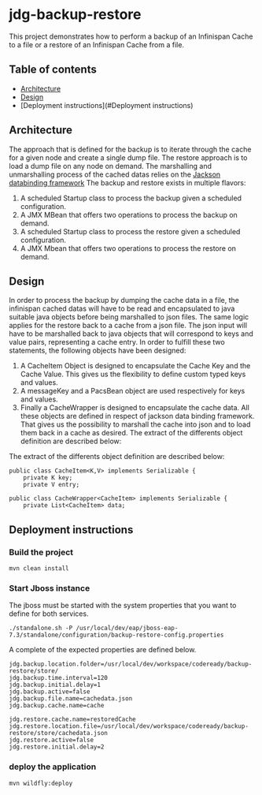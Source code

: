 # jdg-backup-restore
This project demonstrates how to perform a backup of an Infinispan Cache to a file or a restore of an Infinispan Cache from a file.
## Table of contents
* [Architecture](#Architecture)
* [Design](#Design)
* [Deployment instructions](#Deployment instructions)
## Architecture
The approach that is defined for the backup is to iterate through the cache for a given node and create a single dump file.
The restore approach is to load a dump file on any node on demand. 
The marshalling and unmarshalling process of the cached datas relies on the [Jackson databinding framework](https://github.com/FasterXML/jackson-docs) 
The backup and restore exists in multiple flavors:
1) A scheduled Startup class to process the backup given a scheduled configuration.
2) A JMX MBean that offers two operations to process the backup on demand.
3) A scheduled Startup class to process the restore given a scheduled configuration.
4) A JMX Mbean that offers two operations to process the restore on demand.

## Design

In order to process the backup by dumping the cache data in a file, the infinispan cached datas will have to be read and encapsulated to java suitable java objects before being marshalled to json files. 
The same logic applies for the restore back to a cache from a json file. The json input will have to be marshalled back to java objects that will correspond to keys and value pairs, representing a cache entry.
In order to fulfill these two statements, the following objects have been designed:
1) A CacheItem Object is designed to encapsulate the Cache Key and the Cache Value. This gives us the flexibility to define custom typed keys and values. 
2) A messageKey and a PacsBean object are used respectively for keys and values. 
3) Finally a CacheWrapper is designed to encapsulate the cache data. 
All these objects are defined in respect of jackson data binding framework. That gives us the possibility to marshall the cache into json and to load them back in a cache as desired. The extract of the differents object definition are described below:


The extract of the differents object definition are described below:

```
public class CacheItem<K,V> implements Serializable {
	private K key;
	private V entry;

```
```
public class CacheWrapper<CacheItem> implements Serializable {	
	private List<CacheItem> data;
```

## Deployment instructions

### Build the project

```
mvn clean install
```

### Start Jboss instance
The jboss must be started with the system properties that you want to define for both services.


```
./standalone.sh -P /usr/local/dev/eap/jboss-eap-7.3/standalone/configuration/backup-restore-config.properties
```

A complete of the expected properties are defined below. 
```
jdg.backup.location.folder=/usr/local/dev/workspace/codeready/backup-restore/store/
jdg.backup.time.interval=120
jdg.backup.initial.delay=1
jdg.backup.active=false
jdg.backup.file.name=cachedata.json
jdg.backup.cache.name=cache

jdg.restore.cache.name=restoredCache
jdg.restore.location.file=/usr/local/dev/workspace/codeready/backup-restore/store/cachedata.json
jdg.restore.active=false
jdg.restore.initial.delay=2
```
### deploy the application

```
mvn wildfly:deploy
```
